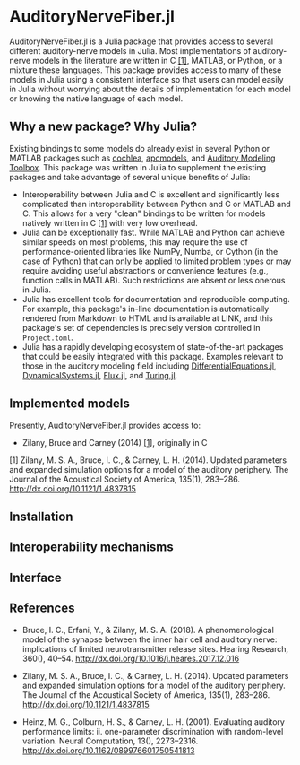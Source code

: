 # AuditoryNerveFiber.jl

AuditoryNerveFiber.jl is a Julia package that provides access to several different auditory-nerve models in Julia. 
Most implementations of auditory-nerve models in the literature are written in C [[1]](#1), MATLAB, or Python, or a mixture these languages.
This package provides access to many of these models in Julia using a consistent interface so that users can model easily in Julia without worrying about the details of implementation for each model or knowing the native language of each model.

## Why a new package? Why Julia?
Existing bindings to some models do already exist in several Python or MATLAB packages such as [cochlea](https://github.com/mrkrd/cochlea), [apcmodels](https://github.com/guestdaniel/apcmodels), and [Auditory Modeling Toolbox](https://amtoolbox.org/).
This package was written in Julia to supplement the existing packages and take advantage of several unique benefits of Julia:
- Interoperability between Julia and C is excellent and significantly less complicated than interoperability between Python and C or MATLAB and C. This allows for a very "clean" bindings to be written for models natively written in C [[1]](#1) with very low overhead.
- Julia can be exceptionally fast. While MATLAB and Python can achieve similar speeds on most problems, this may require the use of performance-oriented libraries like NumPy, Numba, or Cython (in the case of Python) that can only be applied to limited problem types or may require avoiding useful abstractions or convenience features (e.g., function calls in MATLAB). Such restrictions are absent or less onerous in Julia. 
- Julia has excellent tools for documentation and reproducible computing. For example, this package's in-line documentation is automatically rendered from Markdown to HTML and is available at LINK, and this package's set of dependencies is precisely version controlled in `Project.toml`.
- Julia has a rapidly developing ecosystem of state-of-the-art packages that could be easily integrated with this package. Examples relevant to those in the auditory modeling field including [DifferentialEquations.jl](https://github.com/SciML/DifferentialEquations.jl), [DynamicalSystems.jl](https://github.com/JuliaDynamics/DynamicalSystems.jl), [Flux.jl](https://github.com/FluxML/Flux.jl), and [Turing.jl](https://github.com/TuringLang/Turing.jl). 

## Implemented models

Presently, AuditoryNerveFiber.jl provides access to:
- Zilany, Bruce and Carney (2014) [[1]](#1), originally in C

<a id="1">[1]</a> Zilany, M. S. A., Bruce, I. C., & Carney, L. H. (2014). Updated parameters and
expanded simulation options for a model of the auditory periphery. The Journal
of the Acoustical Society of America, 135(1), 283–286.
http://dx.doi.org/10.1121/1.4837815

## Installation

## Interoperability mechanisms

## Interface

## References
- Bruce, I. C., Erfani, Y., & Zilany, M. S. A. (2018). A phenomenological model
  of the synapse between the inner hair cell and auditory nerve: implications of
  limited neurotransmitter release sites. Hearing Research, 360(), 40–54.
  http://dx.doi.org/10.1016/j.heares.2017.12.016


- Zilany, M. S. A., Bruce, I. C., & Carney, L. H. (2014). Updated parameters and
  expanded simulation options for a model of the auditory periphery. The Journal
  of the Acoustical Society of America, 135(1), 283–286.
  http://dx.doi.org/10.1121/1.4837815


- Heinz, M. G., Colburn, H. S., & Carney, L. H. (2001). Evaluating auditory
  performance limits: ii. one-parameter discrimination with random-level
  variation. Neural Computation, 13(), 2273–2316.
  http://dx.doi.org/10.1162/089976601750541813

